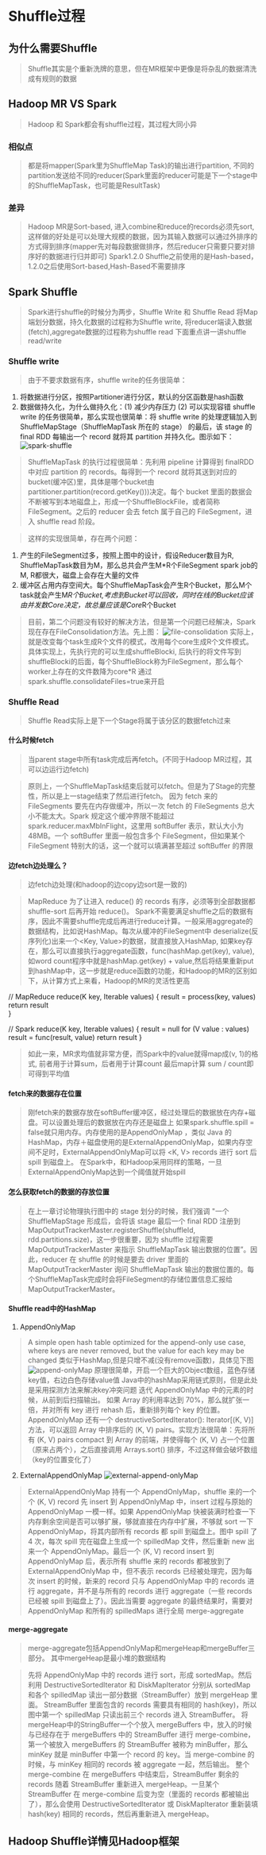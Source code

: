 # Shuffle过程
## 为什么需要Shuffle
> Shuffle其实是个重新洗牌的意思，但在MR框架中更像是将杂乱的数据清洗成有规则的数据
## Hadoop MR VS Spark
> Hadoop 和 Spark都会有shuffle过程，其过程大同小异
### 相似点
> 都是将mapper(Spark里为ShuffleMap Task)的输出进行partition, 不同的partition发送给不同的reducer(Spark里面的reducer可能是下一个stage中的ShuffleMapTask，也可能是ResultTask)

### 差异
> Hadoop MR是Sort-based, 进入combine和reduce的records必须先sort,这样做的好处是可以处理大规模的数据，因为其输入数据可以通过外排序的方式得到排序(mapper先对每段数据做排序，然后reducer只需要只要对排序好的数据进行归并即可)
> Spark1.2.0 Shuffle之前使用的是Hash-based，1.2.0之后使用Sort-based,Hash-Based不需要排序

## Spark Shuffle
> Spark进行shuffle的时候分为两步，Shuffle Write 和 Shuffle Read
> 将Map端划分数据，持久化数据的过程称为Shuffle write, 将reducer端读入数据(fetch),aggregate数据的过程称为shuffle read
> 下面重点讲一讲shuffle read/write
### Shuffle write
> 由于不要求数据有序，shuffle write的任务很简单：
1. 将数据进行分区，按照Partitioner进行分区，默认的分区函数是hash函数
2. 数据做持久化，为什么做持久化：(1) 减少内存压力 (2) 可以实现容错
shuffle write 的任务很简单，那么实现也很简单：将 shuffle write 的处理逻辑加入到 ShuffleMapStage（ShuffleMapTask 所在的 stage） 的最后，该 stage 的 final RDD 每输出一个 record 就将其 partition 并持久化。图示如下：
![spark-shuffle](pic/spark-shuffle.png)
> ShuffleMapTask 的执行过程很简单：先利用 pipeline 计算得到 finalRDD 中对应 partition 的 records。每得到一个 record 就将其送到对应的bucket(缓冲区)里，具体是哪个bucket由partitioner.partition(record.getKey()))决定。每个 bucket 里面的数据会不断被写到本地磁盘上，形成一个ShuffleBlockFile，或者简称FileSegment。之后的 reducer 会去 fetch 属于自己的 FileSegment，进入 shuffle read 阶段。

> 这样的实现很简单，存在两个问题：
1. 产生的FileSegment过多，按照上图中的设计，假设Reducer数目为R, ShuffleMapTask数目为M，那么总共会产生M*R个FileSegment
    spark job的M, R都很大，磁盘上会存在大量的文件
2. 缓冲区占用内存空间大。每个ShuffleMapTask会产生R个Bucket，那么M个task就会产生M*R个Bucket,考虑到Bucket可以回收，同时在线的Bucket应该由并发数Core决定，故总量应该是Core*R个Bucket

> 目前，第二个问题没有较好的解决方法，但是第一个问题已经解决，Spark现在存在FileConsolidation方法。先上图：
![file-consolidation](pic/file_consolidation.png)
> 实际上，就是改变每个task生成R个文件的模式，改用每个core生成R个文件模式。具体实现上，先执行完的可以生成shuffleBlocki, 后执行的将文件写到shuffleBlocki的后面，每个ShuffleBlock称为FileSegment，那么每个worker上存在的文件数降为core*R
> 通过spark.shuffle.consolidateFiles=true来开启

### Shuffle Read
> Shuffle Read实际上是下一个Stage将属于该分区的数据fetch过来
#### 什么时候fetch
> 当parent stage中所有task完成后再fetch。(不同于Hadoop MR过程，其可以边运行边fetch)

> 原则上，一个ShuffleMapTask结束后就可以fetch。但是为了Stage的完整性，所以是上一stage结束了然后进行fetch。
> 因为 fetch 来的 FileSegments 要先在内存做缓冲，所以一次 fetch 的 FileSegments 总大小不能太大。Spark 规定这个缓冲界限不能超过 spark.reducer.maxMbInFlight，这里用 softBuffer 表示，默认大小为 48MB。一个 softBuffer 里面一般包含多个 FileSegment，但如果某个 FileSegment 特别大的话，这一个就可以填满甚至超过 softBuffer 的界限

#### 边fetch边处理么？
> 边fetch边处理(和hadoop的边copy边sort是一致的)

> MapReduce 为了让进入 reduce() 的 records 有序，必须等到全部数据都 shuffle-sort 后再开始 reduce()。
> Spark不需要满足shuffle之后的数据有序，因此不需要shuffle完成后再进行reduce计算。一般采用aggregate的数据结构，比如说HashMap。每次从缓冲的FileSegment中 deserialize(反序列化)出来一个<Key, Value>的数据，就直接放入HashMap, 如果key存在，那么可以直接执行aggregate函数，func(hashMap.get(key), value), 如word count程序中就是hashMap.get(key) + value,然后将结果重新put到hashMap中，这一步就是reduce函数的功能，和Hadoop的MR的区别如下，从计算方式上来看，Hadoop的MR的灵活性更高

>
// MapReduce
reduce(K key, Iterable<V> values) { 
    result = process(key, values)
    return result   
}

// Spark
reduce(K key, Iterable<V> values) {
    result = null 
    for (V value : values) 
        result  = func(result, value)
    return result
}

> 如此一来，MR求均值就非常方便，而Spark中的value就得map成(v, 1)的格式, 前者用于计算sum，后者用于计算count
> 最后map计算 sum / count即可得到平均值

#### fetch来的数据存在位置
> 刚fetch来的数据存放在softBuffer缓冲区，经过处理后的数据放在内存+磁盘。可以设置处理后的数据放在内存还是磁盘上
> 如果spark.shuffle.spill = false就只用内存。内存使用的是AppendOnlyMap ，类似 Java 的HashMap，内存＋磁盘使用的是ExternalAppendOnlyMap，如果内存空间不足时，ExternalAppendOnlyMap可以将 <K, V> records 进行 sort 后 spill 到磁盘上。
> 在Spark中，和Hadoop采用同样的策略，一旦ExternalAppendOnlyMap达到一个阈值就开始spill
#### 怎么获取fetch的数据的存放位置
> 在上一章讨论物理执行图中的 stage 划分的时候，我们强调 "一个 ShuffleMapStage 形成后，会将该 stage 最后一个 final RDD 注册到 MapOutputTrackerMaster.registerShuffle(shuffleId, rdd.partitions.size)，这一步很重要，因为 shuffle 过程需要 MapOutputTrackerMaster 来指示 ShuffleMapTask 输出数据的位置”。因此，reducer 在 shuffle 的时候是要去 driver 里面的 MapOutputTrackerMaster 询问 ShuffleMapTask 输出的数据位置的。每个ShuffleMapTask完成时会将FileSegment的存储位置信息汇报给MapOutputTrackerMaster。

#### Shuffle read中的HashMap
1. AppendOnlyMap
> A simple open hash table optimized for the append-only use case, where keys are never removed, but the value for each key may be changed
> 类似于HashMap,但是只增不减(没有remove函数)，具体见下图
![append-onlyMap](pic/appendonlyMap.png)
> 原理很简单，开启一个巨大的Object数组，蓝色存储key值，右边白色存储value值
> Java中的hashMap采用链式原则，但是此处是采用探测方法来解决key冲突问题
> 迭代 AppendOnlyMap 中的元素的时候，从前到后扫描输出。
> 如果 Array 的利用率达到 70%，那么就扩张一倍，并对所有 key 进行 rehash 后，重新排列每个 key 的位置。
> AppendOnlyMap 还有一个 destructiveSortedIterator(): Iterator[(K, V)] 方法，可以返回 Array 中排序后的 (K, V) pairs。实现方法很简单：先将所有 (K, V) pairs compact 到 Array 的前端，并使得每个 (K, V) 占一个位置（原来占两个），之后直接调用 Arrays.sort() 排序，不过这样做会破坏数组（key的位置变化了）

2. ExternalAppendOnlyMap
![external-append-onlyMap](pic/ExternalAppendOnlyMap)
> ExternalAppendOnlyMap 持有一个 AppendOnlyMap，shuffle 来的一个个 (K, V) record 先 insert 到 AppendOnlyMap 中，insert 过程与原始的 AppendOnlyMap 一模一样。如果 AppendOnlyMap 快被装满时检查一下内存剩余空间是否可以够扩展，够就直接在内存中扩展，不够就 sort 一下 AppendOnlyMap，将其内部所有 records 都 spill 到磁盘上。图中 spill 了 4 次，每次 spill 完在磁盘上生成一个 spilledMap 文件，然后重新 new 出来一个 AppendOnlyMap。最后一个 (K, V) record insert 到 AppendOnlyMap 后，表示所有 shuffle 来的 records 都被放到了 ExternalAppendOnlyMap 中，但不表示 records 已经被处理完，因为每次 insert 的时候，新来的 record 只与 AppendOnlyMap 中的 records 进行 aggregate，并不是与所有的 records 进行 aggregate（一些 records 已经被 spill 到磁盘上了）。因此当需要 aggregate 的最终结果时，需要对 AppendOnlyMap 和所有的 spilledMaps 进行全局 merge-aggregate
#### merge-aggregate
> merge-aggregate包括AppendOnlyMap和mergeHeap和mergeBuffer三部分。
> 其中mergeHeap是最小堆的数据结构

> 先将 AppendOnlyMap 中的 records 进行 sort，形成 sortedMap。然后利用 DestructiveSortedIterator 和 DiskMapIterator 分别从 sortedMap 和各个 spilledMap 读出一部分数据（StreamBuffer）放到 mergeHeap 里面。
> StreamBuffer 里面包含的 records 需要具有相同的 hash(key)，所以图中第一个 spilledMap 只读出前三个 records 进入 StreamBuffer。
> 将mergeHeap中的StringBuffer一个个放入 mergeBuffers 中，放入的时候与已经存在于 mergeBuffers 中的 StreamBuffer 进行 merge-combine，第一个被放入 mergeBuffers 的 StreamBuffer 被称为 minBuffer，那么 minKey 就是 minBuffer 中第一个 record 的 key。当 merge-combine 的时候，与 minKey 相同的 records 被 aggregate 一起，然后输出。
> 整个 merge-combine 在 mergeBuffers 中结束后，StreamBuffer 剩余的 records 随着 StreamBuffer 重新进入 mergeHeap。一旦某个 StreamBuffer 在 merge-combine 后变为空（里面的 records 都被输出了），那么会使用 DestructiveSortedIterator 或 DiskMapIterator 重新装填 hash(key) 相同的 records，然后再重新进入 mergeHeap。

## Hadoop Shuffle详情见Hadoop框架 